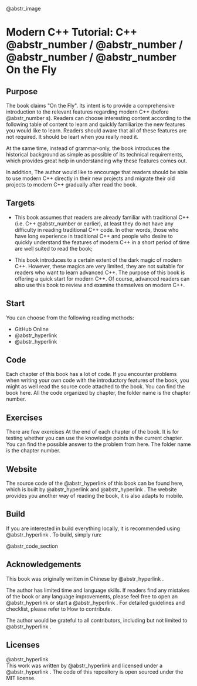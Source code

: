 @abstr_image 

# Modern C++ Tutorial: C++ @abstr_number / @abstr_number / @abstr_number / @abstr_number On the Fly

## Purpose

The book claims "On the Fly". Its intent is to provide a comprehensive introduction to the relevant features regarding modern C++ (before @abstr_number s). Readers can choose interesting content according to the following table of content to learn and quickly familiarize the new features you would like to learn. Readers should aware that all of these features are not required. It should be leart when you really need it.

At the same time, instead of grammar-only, the book introduces the historical background as simple as possible of its technical requirements, which provides great help in understanding why these features comes out.

In addition, The author would like to encourage that readers should be able to use modern C++ directly in their new projects and migrate their old projects to modern C++ gradually after read the book.

## Targets

  * This book assumes that readers are already familiar with traditional C++ (i.e. C++ @abstr_number or earlier), at least they do not have any difficulty in reading traditional C++ code. In other words, those who have long experience in traditional C++ and people who desire to quickly understand the features of modern C++ in a short period of time are well suited to read the book;

  * This book introduces to a certain extent of the dark magic of modern C++. However, these magics are very limited, they are not suitable for readers who want to learn advanced C++. The purpose of this book is offering a quick start for modern C++. Of course, advanced readers can also use this book to review and examine themselves on modern C++.




## Start

You can choose from the following reading methods:

  * GitHub Online
  * @abstr_hyperlink 
  * @abstr_hyperlink 



## Code

Each chapter of this book has a lot of code. If you encounter problems when writing your own code with the introductory features of the book, you might as well read the source code attached to the book. You can find the book here. All the code organized by chapter, the folder name is the chapter number.

## Exercises

There are few exercises At the end of each chapter of the book. It is for testing whether you can use the knowledge points in the current chapter. You can find the possible answer to the problem from here. The folder name is the chapter number.

## Website

The source code of the @abstr_hyperlink of this book can be found here, which is built by @abstr_hyperlink and @abstr_hyperlink . The website provides you another way of reading the book, it is also adapts to mobile.

## Build

If you are interested in build everything locally, it is recommended using @abstr_hyperlink . To build, simply run:

@abstr_code_section 

## Acknowledgements

This book was originally written in Chinese by @abstr_hyperlink .

The author has limited time and language skills. If readers find any mistakes of the book or any language improvements, please feel free to open an @abstr_hyperlink or start a @abstr_hyperlink . For detailed guidelines and checklist, please refer to How to contribute.

The author would be grateful to all contributors, including but not limited to @abstr_hyperlink .

## Licenses

@abstr_hyperlink   
This work was written by @abstr_hyperlink and licensed under a @abstr_hyperlink . The code of this repository is open sourced under the MIT license.
